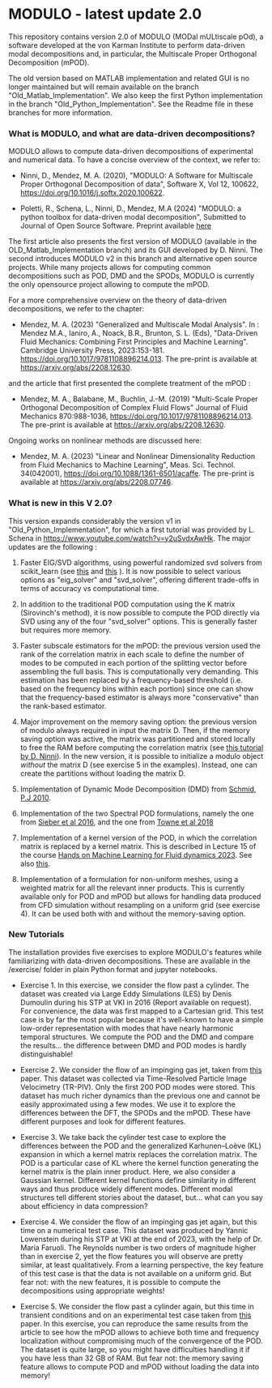 

MODULO - latest update 2.0
===================

This repository contains version 2.0 of MODULO (MODal mULtiscale pOd), a software developed at the von Karman Institute to perform data-driven modal decompositions and, in particular, the Multiscale Proper Orthogonal Decomposition (mPOD).

The old version based on MATLAB implementation and related GUI is no longer maintained but will remain available on the branch "Old_Matlab_Implementation". We also keep the first Python implementation in the branch "Old_Python_Implementation". See the Readme file in these branches for more information.

### What is MODULO, and what are data-driven decompositions?

MODULO allows to compute data-driven decompositions of experimental and numerical data. To have a concise overview of the context, we refer to: 

- Ninni, D., Mendez, M. A. (2020), "MODULO: A Software for Multiscale Proper Orthogonal Decomposition of data", Software X, Vol 12, 100622, https://doi.org/10.1016/j.softx.2020.100622.

- Poletti, R., Schena, L., Ninni, D., Mendez, M.A (2024) "MODULO: a python toolbox for data-driven modal decomposition", Submitted to Journal of Open Source Software. Preprint available [here](https://www.researchgate.net/publication/376885484_MODULO_a_python_toolbox_for_data-driven_modal_decomposition)

The first article also presents the first version of MODULO (available in the OLD_Matlab_Implementation branch) and its GUI developed by D. Ninni. The second introduces MODULO v2 in this branch and alternative open source projects. While many projects allows for computing common decompositions such as POD, DMD and the SPODs, MODULO is currently the only opensource project allowing to compute the mPOD.

For a more comprehensive overview on the theory of data-driven decompositions, we refer to the chapter:

- Mendez, M. A. (2023) "Generalized and Multiscale Modal Analysis". In : Mendez M.A., Ianiro, A., Noack, B.R., Brunton, S. L. (Eds), "Data-Driven Fluid Mechanics: Combining First Principles and Machine Learning". Cambridge University Press, 2023:153-181. https://doi.org/10.1017/9781108896214.013. The pre-print is available at https://arxiv.org/abs/2208.12630. 

and the article that first presented the complete treatment of the mPOD :

- Mendez, M. A., Balabane, M., Buchlin, J.-M. (2019) "Multi-Scale Proper Orthogonal Decomposition of Complex Fluid Flows" Journal of Fluid Mechanics 870:988-1036, https://doi.org/10.1017/9781108896214.013. The pre-print is available at https://arxiv.org/abs/2208.12630. 

Ongoing works on nonlinear methods are discussed here:

- Mendez, M. A. (2023) "Linear and Nonlinear Dimensionality Reduction from Fluid Mechanics to Machine Learning", Meas. Sci. Technol. 34(042001), https://doi.org/10.1088/1361-6501/acaffe. The pre-print is available at https://arxiv.org/abs/2208.07746.   

### What is new in this V 2.0? 

This version expands considerably the version v1 in "Old_Python_Implementation", for which a first tutorial was provided by L. Schena in https://www.youtube.com/watch?v=y2uSvdxAwHk. 
The major updates are the following :

1. Faster EIG/SVD algorithms, using powerful randomized svd solvers from scikit_learn (see [this](https://scikit-learn.org/stable/modules/generated/sklearn.decomposition.TruncatedSVD.html) and [this](https://scikit-learn.org/stable/modules/generated/sklearn.utils.extmath.randomized_svd.html) ). It is now possible to select various options as "eig_solver" and "svd_solver", offering different trade-offs in terms of accuracy vs computational time.

2. In addition to the traditional POD computation using the K matrix (Sirovinch's method), it is now possible to compute the POD directly via SVD using any of the four "svd_solver" options.
This is generally faster but requires more memory.

3. Faster subscale estimators for the mPOD: the previous version used the rank of the correlation matrix in each scale to define the number of modes to be computed in each portion of the splitting vector before assembling the full basis. This is computationally very demanding. This estimation has been replaced by a frequency-based threshold (i.e. based on the frequency bins within each portion) since one can show that the frequency-based estimator is always more "conservative" than the rank-based estimator.

4. Major improvement on the memory saving option: the previous version of modulo always required in input the matrix D. Then, if the memory saving option was active, the matrix was partitioned and stored locally to free the RAM before computing the correlation matrix (see [this tutorial by D. Ninni](https://www.youtube.com/watch?v=LclxO1WTuao)). In the new version, it is possible to initialize a modulo object *without* the matrix D (see exercise 5 in the examples). Instead, one can create the partitions without loading the matrix D.

5. Implementation of Dynamic Mode Decomposition (DMD) from [Schmid, P.J 2010](https://www.cambridge.org/core/journals/journal-of-fluid-mechanics/article/dynamic-mode-decomposition-of-numerical-and-experimental-data/AA4C763B525515AD4521A6CC5E10DBD4).

6. Implementation of the two Spectral POD formulations, namely the one from [Sieber et al 2016](https://www.cambridge.org/core/journals/journal-of-fluid-mechanics/article/abs/spectral-proper-orthogonal-decomposition/DCD8A6EDEFD56F5A9715DBAD38BD461A), and the one from [Towne et al 2018](https://www.cambridge.org/core/journals/journal-of-fluid-mechanics/article/abs/spectral-proper-orthogonal-decomposition-and-its-relationship-to-dynamic-mode-decomposition-and-resolvent-analysis/EC2A6DF76490A0B9EB208CC2CA037717)

7. Implementation of a kernel version of the POD, in which the correlation matrix is replaced by a kernel matrix. This is described in Lecture 15 of the course [Hands on Machine Learning for Fluid dynamics 2023](https://www.vki.ac.be/index.php/events-ls/events/eventdetail/552/-/online-on-site-hands-on-machine-learning-for-fluid-dynamics-2023). See also [this](https://arxiv.org/abs/2208.07746).

8. Implementation of a formulation for non-uniform meshes, using a weighted matrix for all the relevant inner products. This is currently available only for POD and mPOD but allows for handling data produced from CFD simulation without resampling on a uniform grid (see exercise 4). It can be used both with and without the memory-saving option.

### New Tutorials 

The installation provides five exercises to explore MODULO's features while familiarizing with data-driven decompositions. These are available in the /exercise/ folder in plain Python format and jupyter notebooks. 

- Exercise 1. In this exercise, we consider the flow past a cylinder. The dataset was created via Large Eddy Simulations (LES) by Denis Dumoulin during his STP at VKI in 2016 (Report available on request). For convenience, the data was first mapped to a Cartesian grid. This test case is by far the most popular because it's well-known to have a simple low-order representation with modes that have nearly harmonic temporal structures. We compute the POD and the DMD and compare the results... the difference between DMD and POD modes is hardly distinguishable!

- Exercise 2. We consider the flow of an impinging gas jet, taken from [this](https://arxiv.org/abs/1804.09646) paper. This dataset was collected via Time-Resolved Particle Image Velocimetry (TR-PIV). Only the first 200 POD modes were stored. This dataset has much richer dynamics than the previous one and cannot be easily approximated using a few modes. We use it to explore the differences between the DFT, the SPODs and the mPOD. These have different purposes and look for different features.

- Exercise 3. We take back the cylinder test case to explore the differences between the POD and the generalized Karhunen–Loève (KL) expansion in which a kernel matrix replaces the correlation matrix. The POD is a particular case of KL where the kernel function generating the kernel matrix is the plain inner product. Here, we also consider a Gaussian kernel. Different kernel functions define similarity in different ways and thus produce widely different modes. Different modal structures tell different stories about the dataset, but... what can you say about efficiency in data compression? 

- Exercise 4. We consider the flow of an impinging gas jet again, but this time on a numerical test case. This dataset was produced by Yannic Lowenstein during his STP at VKI at the end of 2023, with the help of Dr. Maria Faruoli. The Reynolds number is two orders of magnitude higher than in exercise 2, yet the flow features you will observe are pretty similar, at least qualitatively. From a learning perspective, the key feature of this test case is that the data is not available on a uniform grid. But fear not: with the new features, it is possible to compute the decompositions using appropriate weights!
 
- Exercise 5. We consider the flow past a cylinder again, but this time in transient conditions and on an experimental test case taken from [this](https://arxiv.org/abs/2001.01971) paper. In this exercise, you can reproduce the same results from the article to see how the mPOD allows to achieve both time and frequency localization without compromising much of the convergence of the POD. The dataset is quite large, so you might have difficulties handling it if you have less than 32 GB of RAM. But fear not: the memory saving feature allows to compute POD and mPOD without loading the data into memory!



